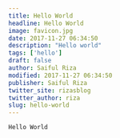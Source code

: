 ```yaml
---
title: Hello World
headline: Hello World
image: favicon.jpg
date: 2017-11-27 06:34:50
description: "Hello world"
tags: ['hello']
draft: false
author: Saiful Riza
modified: 2017-11-27 06:34:50
publisher: Saiful Riza
twitter_site: rizasblog
twitter_author: riza
slug: hello-world
---
```


```
Hello World
```
